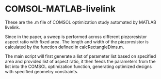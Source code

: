 # COMSOL-MATLAB-livelink
These are the .m file of COMSOL optimization study automated by MATLAB livelink.

Since in the paper, a sweep is performed across different piezoresistor aspect ratio with fixed area.
The length and width of the piezoresistor is calculated by the function defined in calcRectangleDims.m.

The main script will first generate a list of parameter list based on specified area and provided list of aspect ratio, it then feeds the parameters from the list into the COMSOL optimization function, generating optimized designs with specified geometry constraints.
